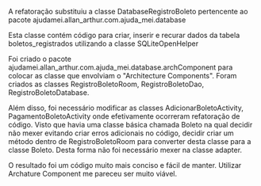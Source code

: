 A refatoração substituiu a classe DatabaseRegistroBoleto pertencente ao pacote ajudamei.allan_arthur.com.ajuda_mei.database

Esta classe contém código para criar, inserir e recurar dados da tabela boletos_registrados utilizando a classe SQLiteOpenHelper

Foi criado o pacote ajudamei.allan_arthur.com.ajuda_mei.database.archComponent para colocar as classe que envolviam o "Architecture Components". Foram criados as classes RegistroBoletoRoom, RegistroBoletoDao, RegistroBoletoDatabase.

Além disso, foi necessário modificar as classes AdicionarBoletoActivity, PagamentoBoletoActivity onde efetivamente ocorreram refatoração de código. Visto que havia uma classe básica chamada Boleto na qual decidir não mexer evitando criar erros adicionais no código, decidir criar um método dentro de RegistroBoletoRoom para converter desta classe para a classe Boleto. Desta forma não foi necessário mexer na classe adapter.

O resultado foi um código muito mais conciso e fácil de manter. Utilizar Archature Component me pareceu ser muito viável.
